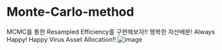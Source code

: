 # Monte-Carlo-method
MCMC를 통한 Resampled Efficiency를 구현해보자!!
행복한 자산배분! Always Happy! Happy Virus Asset Allocation!!
![image](https://github.com/DART-KNU/Monte-Carlo-method/assets/154722795/154f46a1-8051-4759-bfd6-d5882c70b12e)


